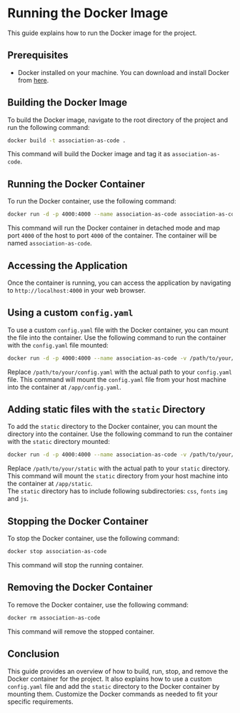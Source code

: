 # Running the Docker Image

This guide explains how to run the Docker image for the project.

## Prerequisites

- Docker installed on your machine. You can download and install Docker from [here](https://www.docker.com/get-started).

## Building the Docker Image

To build the Docker image, navigate to the root directory of the project and run the following command:

```sh
docker build -t association-as-code .
```

This command will build the Docker image and tag it as `association-as-code`.

## Running the Docker Container

To run the Docker container, use the following command:

```sh
docker run -d -p 4000:4000 --name association-as-code association-as-code
```

This command will run the Docker container in detached mode and map port `4000` of the host to port `4000` of the container. The container will be named `association-as-code`.

## Accessing the Application

Once the container is running, you can access the application by navigating to `http://localhost:4000` in your web browser.

## Using a custom `config.yaml`

To use a custom `config.yaml` file with the Docker container, you can mount the file into the container. Use the following command to run the container with the `config.yaml` file mounted:

```sh
docker run -d -p 4000:4000 --name association-as-code -v /path/to/your/config.yaml:/app/config.yaml association-as-code
```

Replace `/path/to/your/config.yaml` with the actual path to your `config.yaml` file. This command will mount the `config.yaml` file from your host machine into the container at `/app/config.yaml`.

## Adding static files with the `static` Directory

To add the `static` directory to the Docker container, you can mount the directory into the container. Use the following command to run the container with the `static` directory mounted:

```sh
docker run -d -p 4000:4000 --name association-as-code -v /path/to/your/static:/app/static association-as-code
```

Replace `/path/to/your/static` with the actual path to your `static` directory. This command will mount the `static` directory from your host machine into the container at `/app/static`.  
The `static` directory has to include following subdirectories: `css`, `fonts` `img` and `js`.

## Stopping the Docker Container

To stop the Docker container, use the following command:

```sh
docker stop association-as-code
```

This command will stop the running container.

## Removing the Docker Container

To remove the Docker container, use the following command:

```sh
docker rm association-as-code
```

This command will remove the stopped container.

## Conclusion

This guide provides an overview of how to build, run, stop, and remove the Docker container for the project. It also explains how to use a custom `config.yaml` file and add the `static` directory to the Docker container by mounting them. Customize the Docker commands as needed to fit your specific requirements.
